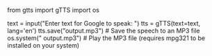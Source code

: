 from gtts import gTTS
import os

text = input("Enter text for Google to speak: ")
tts = gTTS(text=text, lang='en')
tts.save("output.mp3")  # Save the speech to an MP3 file
os.system(" output.mp3")  # Play the MP3 file (requires mpg321 to be installed on your system)
